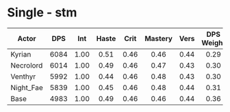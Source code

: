 # Single - stm
| Actor | DPS | Int | Haste | Crit | Mastery | Vers | DPS Weight |
|---|:---:|:---:|:---:|:---:|:---:|:---:|:---:|
|Kyrian|6084|1.00|0.51|0.46|0.46|0.44|0.29|
|Necrolord|6014|1.00|0.49|0.46|0.47|0.43|0.30|
|Venthyr|5992|1.00|0.44|0.46|0.48|0.43|0.30|
|Night_Fae|5839|1.00|0.45|0.46|0.48|0.44|0.31|
|Base|4983|1.00|0.49|0.46|0.46|0.44|0.36|
